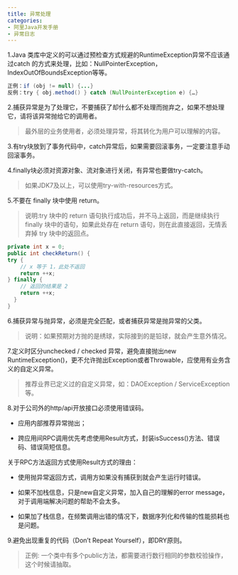 ```yaml
---
title: 异常处理
categories: 
- 阿里Java开发手册
- 异常日志
---
```


1.Java 类库中定义的可以通过预检查方式规避的RuntimeException异常不应该通过catch 的方式来处理，比如：NullPointerException，IndexOutOfBoundsException等等。

```java
正例：if (obj != null) {...}
反例：try { obj.method() } catch (NullPointerException e) {…}
```

2.捕获异常是为了处理它，不要捕获了却什么都不处理而抛弃之，如果不想处理它，请将该异常抛给它的调用者。

> 最外层的业务使用者，必须处理异常，将其转化为用户可以理解的内容。

3.有try块放到了事务代码中，catch异常后，如果需要回滚事务，一定要注意手动回滚事务。

4.finally块必须对资源对象、流对象进行关闭，有异常也要做try-catch。

> 如果JDK7及以上，可以使用try-with-resources方式。

5.不要在 finally 块中使用 return。

> 说明:try 块中的 return 语句执行成功后，并不马上返回，而是继续执行 finally 块中的语句，如果此处存在 return 语句，则在此直接返回，无情丢弃掉 try 块中的返回点。

```java
private int x = 0;
public int checkReturn() { 
try {
    // x 等于 1，此处不返回
    return ++x; 
} finally {
    // 返回的结果是 2
    return ++x; 
  }
}
```

6.捕获异常与抛异常，必须是完全匹配，或者捕获异常是抛异常的父类。

> 说明：如果预期对方抛的是绣球，实际接到的是铅球，就会产生意外情况。

7.定义时区分unchecked / checked 异常，避免直接抛出new RuntimeException()，更不允许抛出Exception或者Throwable，应使用有业务含义的自定义异常。

> 推荐业界已定义过的自定义异常，如：DAOException / ServiceException等。

8.对于公司外的http/api开放接口必须使用错误码。

* 应用内部推荐异常抛出；

* 跨应用间RPC调用优先考虑使用Result方式，封装isSuccess()方法、错误码、错误简短信息。

关于RPC方法返回方式使用Result方式的理由：

* 使用抛异常返回方式，调用方如果没有捕获到就会产生运行时错误。

* 如果不加栈信息，只是new自定义异常，加入自己的理解的error message，对于调用端解决问题的帮助不会太多。

* 如果加了栈信息，在频繁调用出错的情况下，数据序列化和传输的性能损耗也是问题。

9.避免出现重复的代码（Don’t Repeat Yourself），即DRY原则。

> 正例: 一个类中有多个public方法，都需要进行数行相同的参数校验操作，这个时候请抽取。